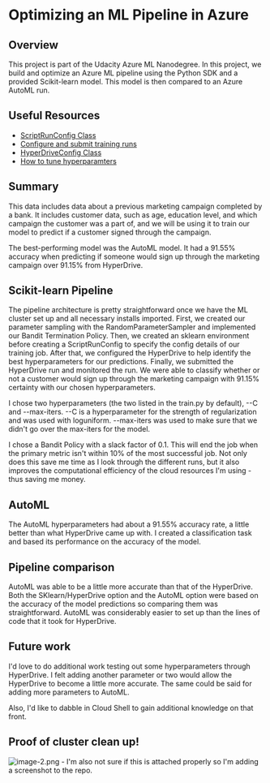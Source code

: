 # Optimizing an ML Pipeline in Azure

## Overview
This project is part of the Udacity Azure ML Nanodegree.
In this project, we build and optimize an Azure ML pipeline using the Python SDK and a provided Scikit-learn model.
This model is then compared to an Azure AutoML run.

## Useful Resources
- [ScriptRunConfig Class](https://docs.microsoft.com/en-us/python/api/azureml-core/azureml.core.scriptrunconfig?view=azure-ml-py)
- [Configure and submit training runs](https://docs.microsoft.com/en-us/azure/machine-learning/how-to-set-up-training-targets)
- [HyperDriveConfig Class](https://docs.microsoft.com/en-us/python/api/azureml-train-core/azureml.train.hyperdrive.hyperdriveconfig?view=azure-ml-py)
- [How to tune hyperparamters](https://docs.microsoft.com/en-us/azure/machine-learning/how-to-tune-hyperparameters)

## Summary
This data includes data about a previous marketing campaign completed by a bank. It includes customer data, such as age, education level, and which campaign the customer was a part of, and we will be using it to train our model to predict if a customer signed through the campaign.

The best-performing model was the AutoML model. It had a 91.55% accuracy when predicting if someone would sign up through the marketing campaign over 91.15% from HyperDrive.

## Scikit-learn Pipeline
The pipeline architecture is pretty straightforward once we have the ML cluster set up and all necessary installs imported. First, we created our parameter sampling with the RandomParameterSampler and implemented our Bandit Termination Policy. Then, we created an sklearn environment before creating a ScriptRunConfig to specify the config details of our training job. After that, we configured the HyperDrive to help identify the best hyperparameters for our predictions. Finally, we submitted the HyperDrive run and monitored the run. We were able to classify whether or not a customer would sign up through the marketing campaign with 91.15% certainty with our chosen hyperparameters.

I chose two hyperparameters (the two listed in the train.py by default), --C and --max-iters. --C is a hyperparameter for the strength of regularization and was used with loguniform. --max-iters was used to make sure that we didn't go over the max-iters for the model. 

I chose a Bandit Policy with a slack factor of 0.1. This will end the job when the primary metric isn't within 10% of the most successful job. Not only does this save me time as I look through the different runs, but it also improves the computational efficiency of the cloud resources I'm using - thus saving me money.

## AutoML
The AutoML hyperparameters had about a 91.55% accuracy rate, a little better than what HyperDrive came up with. I created a classification task and based its performance on the accuracy of the model. 

## Pipeline comparison
AutoML was able to be a little more accurate than that of the HyperDrive. Both the SKlearn/HyperDrive option and the AutoML option were based on the accuracy of the model predictions so comparing them was straightforward. AutoML was considerably easier to set up than the lines of code that it took for HyperDrive.

## Future work
I'd love to do additional work testing out some hyperparameters through HyperDrive. I felt adding another parameter or two would allow the HyperDrive to become a little more accurate. The same could be said for adding more parameters to AutoML.

Also, I'd like to dabble in Cloud Shell to gain additional knowledge on that front.

## Proof of cluster clean up!
![image-2.png](attachment:image-2.png) - I'm also not sure if this is attached properly so I'm adding a screenshot to the repo.
